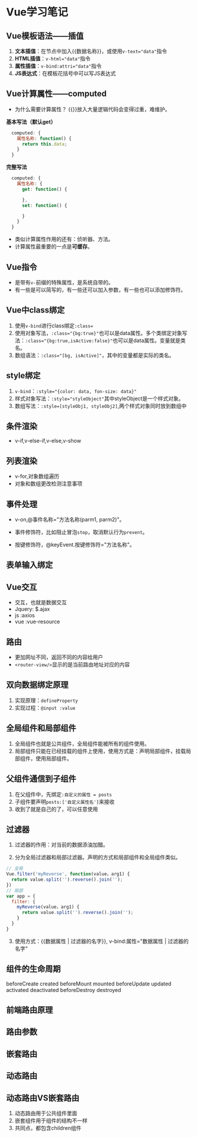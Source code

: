 # Vue学习笔记
## Vue模板语法——插值

1. **文本插值**：在节点中加入{{数据名称}}，或使用`v-text="data"`指令
2. **HTML插值**：`v-html="data"`指令
3. **属性插值**：`v-bind:attri="data"`指令
4. **JS表达式**：在模板花括号中可以写JS表达式

## Vue计算属性——computed

- 为什么需要计算属性？
{{}}放入大量逻辑代码会变得过重，难维护。

**基本写法（默认get）**
```JavaScript
  computed: {
    属性名称: function() {
      return this.data;
    }
  }
```
**完整写法**
```JavaScript
  computed: {
    属性名称: {
      get: function() {

      },
      set: function() {

      }
    }
  }
```
- 类似计算属性作用的还有：侦听器、方法。
- 计算属性最重要的一点是**可缓存**。

## Vue指令

- 是带有`v-`前缀的特殊属性，是系统自带的。
- 有一些是可以简写的，有一些还可以加入参数，有一些也可以添加修饰符。

## Vue中class绑定

1. 使用`v-bind`进行class绑定`:class=`
2. 使用对象写法，`:class="{bg:true}"`也可以是data属性。多个类绑定对象写法：`:class="{bg:true,isActive:false}"`也可以是data属性。变量就是类名。
3. 数组语法：`:class="[bg, isActive]"`，其中的变量都是实际的类名。

## style绑定
1. `v-bind`：`:style="{color: data, fon-size: data}"`
2. 样式对象写法：`:style="styleObject"`其中styleObject是一个样式对象。
3. 数组写法：`:style=[styleObj1, styleObj2]`,两个样式对象同时放到数组中

## 条件渲染

- v-if,v-else-if,v-else,v-show

## 列表渲染

- v-for,对象数组遍历
- 对象和数组更改检测注意事项

## 事件处理

- v-on,@事件名称="方法名称(parm1, parm2)"。

- 事件修饰符，比如阻止冒泡`stop`，取消默认行为`prevent`。

- 按键修饰符，@keyEvent.按键修饰符="方法名称"。

## 表单输入绑定

## Vue交互

- 交互，也就是数据交互
- Jquery: $.ajax
- js :axios
- vue :vue-resource

## 路由

- 更加网址不同，返回不同的内容给用户
- `<router-view/>`显示的是当前路由地址对应的内容

## 双向数据绑定原理

1. 实现原理：`defineProperty`
2. 实现过程：`@input :value`

## 全局组件和局部组件

1. 全局组件也就是公共组件，全局组件能被所有的组件使用。
2. 局部组件只能在已经挂载的组件上使用，使用方式是：声明局部组件，挂载局部组件，使用局部组件。

## 父组件通信到子组件

1. 在父组件中，先绑定`:自定义的属性 = posts`
2. 子组件要声明`posts:['自定义属性名']`来接收
3. 收到了就是自己的了，可以任意使用

## 过滤器

1. 过滤器的作用：对当前的数据添油加醋。

2. 分为全局过滤器和局部过滤器。声明的方式和局部组件和全局组件类似。
```js
// 全局
Vue.filter('myReverse', function(value，arg1) {
  return value.split('').reverse().join('');
})
// 局部
var app = {
  filter: {
    myReverse(value，arg1) {
      return value.split('').reverse().join('');
    }
  }
}
```
3. 使用方式：{{数据属性 | 过滤器的名字}}, v-bind:属性="数据属性 | 过滤器的名字"

## 组件的生命周期
beforeCreate
created
beforeMount
mounted
beforeUpdate
updated
activated
deactivated
beforeDestroy
destroyed

## 前端路由原理

## 路由参数

## 嵌套路由

## 动态路由

## 动态路由VS嵌套路由

1. 动态路由用于公共组件里面
2. 嵌套组件用于组件的结构不一样
3. 共同点，都包含children组件
